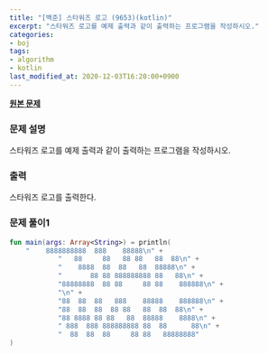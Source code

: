 ```yaml
---
title: "[백준] 스타워즈 로고 (9653)(kotlin)"
excerpt: "스타워즈 로고를 예제 출력과 같이 출력하는 프로그램을 작성하시오."
categories:
- boj
tags:
- algorithm
- kotlin
last_modified_at: 2020-12-03T16:20:00+0900
---
```



**[원본 문제](https://www.acmicpc.net/problem/9653)**

### 문제 설명

스타워즈 로고를 예제 출력과 같이 출력하는 프로그램을 작성하시오.

### 출력

스타워즈 로고를 출력한다.

### 문제 풀이1 
```kotlin
fun main(args: Array<String>) = println(
    "    8888888888  888    88888\n" +
            "   88     88   88 88   88  88\n" +
            "    8888  88  88   88  88888\n" +
            "       88 88 888888888 88   88\n" +
            "88888888  88 88     88 88    888888\n" +
            "\n" +
            "88  88  88   888    88888    888888\n" +
            "88  88  88  88 88   88  88  88\n" +
            "88 8888 88 88   88  88888    8888\n" +
            " 888  888 888888888 88  88      88\n" +
            "  88  88  88     88 88   88888888"
)
```